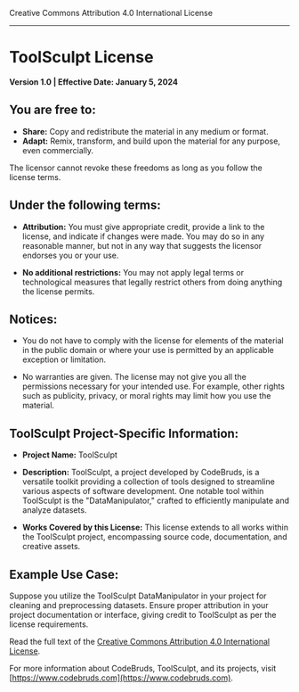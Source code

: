 Creative Commons Attribution 4.0 International License

---

# ToolSculpt License

**Version 1.0 | Effective Date: January 5, 2024**

## You are free to:

- **Share:** Copy and redistribute the material in any medium or format.
- **Adapt:** Remix, transform, and build upon the material for any purpose, even commercially.

The licensor cannot revoke these freedoms as long as you follow the license terms.

## Under the following terms:

- **Attribution:** You must give appropriate credit, provide a link to the license, and indicate if changes were made. You may do so in any reasonable manner, but not in any way that suggests the licensor endorses you or your use.

- **No additional restrictions:** You may not apply legal terms or technological measures that legally restrict others from doing anything the license permits.

## Notices:

- You do not have to comply with the license for elements of the material in the public domain or where your use is permitted by an applicable exception or limitation.

- No warranties are given. The license may not give you all the permissions necessary for your intended use. For example, other rights such as publicity, privacy, or moral rights may limit how you use the material.

## ToolSculpt Project-Specific Information:

- **Project Name:** ToolSculpt
- **Description:** ToolSculpt, a project developed by CodeBruds, is a versatile toolkit providing a collection of tools designed to streamline various aspects of software development. One notable tool within ToolSculpt is the "DataManipulator," crafted to efficiently manipulate and analyze datasets.

- **Works Covered by this License:** This license extends to all works within the ToolSculpt project, encompassing source code, documentation, and creative assets.

## Example Use Case:

Suppose you utilize the ToolSculpt DataManipulator in your project for cleaning and preprocessing datasets. Ensure proper attribution in your project documentation or interface, giving credit to ToolSculpt as per the license requirements.

Read the full text of the [Creative Commons Attribution 4.0 International License](https://creativecommons.org/licenses/by/4.0/legalcode).

For more information about CodeBruds, ToolSculpt, and its projects, visit [https://www.codebruds.com](https://www.codebruds.com).



